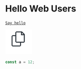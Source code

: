 # Hello Web Users

[`Say hello`](command:getting-started-sample.sayHello)

![`Small Image`](./small-image.png)

```ts
const a = 12;
```
